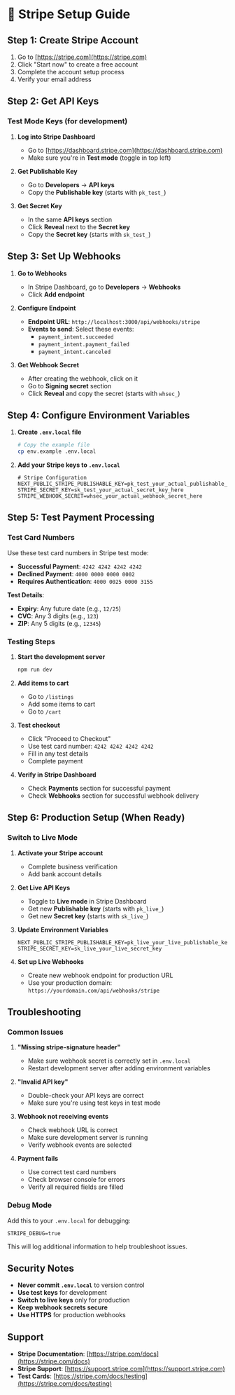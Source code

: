 # 🔑 Stripe Setup Guide

## Step 1: Create Stripe Account

1. Go to [https://stripe.com](https://stripe.com)
2. Click "Start now" to create a free account
3. Complete the account setup process
4. Verify your email address

## Step 2: Get API Keys

### Test Mode Keys (for development)

1. **Log into Stripe Dashboard**
   - Go to [https://dashboard.stripe.com](https://dashboard.stripe.com)
   - Make sure you're in **Test mode** (toggle in top left)

2. **Get Publishable Key**
   - Go to **Developers** → **API keys**
   - Copy the **Publishable key** (starts with `pk_test_`)

3. **Get Secret Key**
   - In the same **API keys** section
   - Click **Reveal** next to the **Secret key**
   - Copy the **Secret key** (starts with `sk_test_`)

## Step 3: Set Up Webhooks

1. **Go to Webhooks**
   - In Stripe Dashboard, go to **Developers** → **Webhooks**
   - Click **Add endpoint**

2. **Configure Endpoint**
   - **Endpoint URL**: `http://localhost:3000/api/webhooks/stripe`
   - **Events to send**: Select these events:
     - `payment_intent.succeeded`
     - `payment_intent.payment_failed`
     - `payment_intent.canceled`

3. **Get Webhook Secret**
   - After creating the webhook, click on it
   - Go to **Signing secret** section
   - Click **Reveal** and copy the secret (starts with `whsec_`)

## Step 4: Configure Environment Variables

1. **Create `.env.local` file**
   ```bash
   # Copy the example file
   cp env.example .env.local
   ```

2. **Add your Stripe keys to `.env.local`**
   ```env
   # Stripe Configuration
   NEXT_PUBLIC_STRIPE_PUBLISHABLE_KEY=pk_test_your_actual_publishable_key_here
   STRIPE_SECRET_KEY=sk_test_your_actual_secret_key_here
   STRIPE_WEBHOOK_SECRET=whsec_your_actual_webhook_secret_here
   ```

## Step 5: Test Payment Processing

### Test Card Numbers

Use these test card numbers in Stripe test mode:

- **Successful Payment**: `4242 4242 4242 4242`
- **Declined Payment**: `4000 0000 0000 0002`
- **Requires Authentication**: `4000 0025 0000 3155`

**Test Details**:
- **Expiry**: Any future date (e.g., `12/25`)
- **CVC**: Any 3 digits (e.g., `123`)
- **ZIP**: Any 5 digits (e.g., `12345`)

### Testing Steps

1. **Start the development server**
   ```bash
   npm run dev
   ```

2. **Add items to cart**
   - Go to `/listings`
   - Add some items to cart
   - Go to `/cart`

3. **Test checkout**
   - Click "Proceed to Checkout"
   - Use test card number: `4242 4242 4242 4242`
   - Fill in any test details
   - Complete payment

4. **Verify in Stripe Dashboard**
   - Check **Payments** section for successful payment
   - Check **Webhooks** section for successful webhook delivery

## Step 6: Production Setup (When Ready)

### Switch to Live Mode

1. **Activate your Stripe account**
   - Complete business verification
   - Add bank account details

2. **Get Live API Keys**
   - Toggle to **Live mode** in Stripe Dashboard
   - Get new **Publishable key** (starts with `pk_live_`)
   - Get new **Secret key** (starts with `sk_live_`)

3. **Update Environment Variables**
   ```env
   NEXT_PUBLIC_STRIPE_PUBLISHABLE_KEY=pk_live_your_live_publishable_key
   STRIPE_SECRET_KEY=sk_live_your_live_secret_key
   ```

4. **Set up Live Webhooks**
   - Create new webhook endpoint for production URL
   - Use your production domain: `https://yourdomain.com/api/webhooks/stripe`

## Troubleshooting

### Common Issues

1. **"Missing stripe-signature header"**
   - Make sure webhook secret is correctly set in `.env.local`
   - Restart development server after adding environment variables

2. **"Invalid API key"**
   - Double-check your API keys are correct
   - Make sure you're using test keys in test mode

3. **Webhook not receiving events**
   - Check webhook URL is correct
   - Make sure development server is running
   - Verify webhook events are selected

4. **Payment fails**
   - Use correct test card numbers
   - Check browser console for errors
   - Verify all required fields are filled

### Debug Mode

Add this to your `.env.local` for debugging:
```env
STRIPE_DEBUG=true
```

This will log additional information to help troubleshoot issues.

## Security Notes

- **Never commit `.env.local`** to version control
- **Use test keys** for development
- **Switch to live keys** only for production
- **Keep webhook secrets secure**
- **Use HTTPS** for production webhooks

## Support

- **Stripe Documentation**: [https://stripe.com/docs](https://stripe.com/docs)
- **Stripe Support**: [https://support.stripe.com](https://support.stripe.com)
- **Test Cards**: [https://stripe.com/docs/testing](https://stripe.com/docs/testing)

